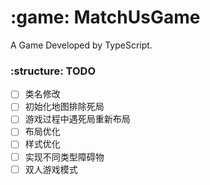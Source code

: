 
# :game: MatchUsGame
A Game Developed by TypeScript.

### :structure: TODO
- [ ] 类名修改
- [ ] 初始化地图排除死局
- [ ] 游戏过程中遇死局重新布局
- [ ] 布局优化
- [ ] 样式优化
- [ ] 实现不同类型障碍物
- [ ] 双人游戏模式
